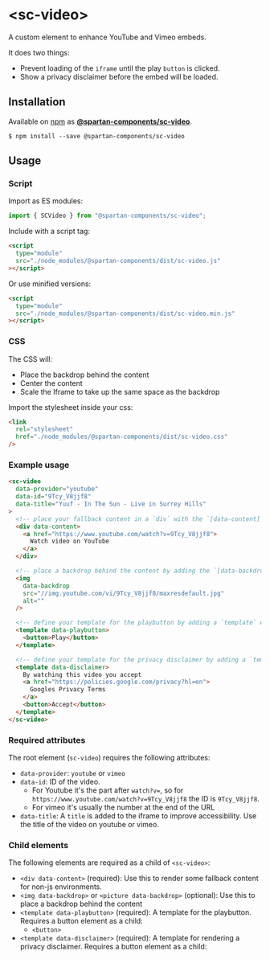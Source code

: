 # &lt;sc-video&gt;

A custom element to enhance YouTube and Vimeo embeds.

It does two things:

- Prevent loading of the `iframe` until the play `button` is clicked.
- Show a privacy disclaimer before the embed will be loaded.

## Installation

Available on [npm](https://www.npmjs.com/) as [**@spartan-components/sc-video**](https://www.npmjs.com/package/@spartan-components/sc-video).

```
$ npm install --save @spartan-components/sc-video
```

## Usage

### Script

Import as ES modules:

```js
import { SCVideo } from "@spartan-components/sc-video";
```

Include with a script tag:

```html
<script
  type="module"
  src="./node_modules/@spartan-components/dist/sc-video.js"
></script>
```

Or use minified versions:

```html
<script
  type="module"
  src="./node_modules/@spartan-components/dist/sc-video.min.js"
></script>
```

### CSS

The CSS will:

- Place the backdrop behind the content
- Center the content
- Scale the Iframe to take up the same space as the backdrop

Import the stylesheet inside your css:

```html
<link
  rel="stylesheet"
  href="./node_modules/@spartan-components/dist/sc-video.css"
/>
```

### Example usage

```html
<sc-video
  data-provider="youtube"
  data-id="9Tcy_V8jjf8"
  data-title="Yuuf - In The Sun - Live in Surrey Hills"
>
  <!-- place your fallback content in a `div` with the `[data-content]` attribute -->
  <div data-content>
    <a href="https://www.youtube.com/watch?v=9Tcy_V8jjf8">
      Watch video on YouTube
    </a>
  </div>

  <!-- place a backdrop behind the content by adding the `[data-backdrop]` attribute to a `img` or `picture` element -->
  <img
    data-backdrop
    src="//img.youtube.com/vi/9Tcy_V8jjf8/maxresdefault.jpg"
    alt=""
  />

  <!-- define your template for the playbutton by adding a `template` with the `[data-playbutton]` attribute -->
  <template data-playbutton>
    <button>Play</button>
  </template>

  <!-- define your template for the privacy disclaimer by adding a `template` with the `[data-disclaimer]` attribute AND any `button` element -->
  <template data-disclaimer>
    By watching this video you accept
    <a href="https://policies.google.com/privacy?hl=en">
      Googles Privacy Terms
    </a>
    <button>Accept</button>
  </template>
</sc-video>
```

### Required attributes

The root element (`sc-video`) requires the following attributes:

- `data-provider`: `youtube` or `vimeo`
- `data-id`: ID of the video.
  - For Youtube it's the part after `watch?v=`, so for `https://www.youtube.com/watch?v=9Tcy_V8jjf8` the ID is `9Tcy_V8jjf8`.
  - For vimeo it's usually the number at the end of the URL
- `data-title`: A `title` is added to the iframe to improve accessibility. Use the title of the video on youtube or vimeo.

### Child elements

The following elements are required as a child of `<sc-video>`:

- `<div data-content>` (required): Use this to render some fallback content for non-js environments.
- `<img data-backdrop>` or `<picture data-backdrop>` (optional): Use this to place a backdrop behind the content
- `<template data-playbutton>` (required): A template for the playbutton. Requires a button element as a child:
  - `<button>`
- `<template data-disclaimer>` (required): A template for rendering a privacy disclaimer. Requires a button element as a child:
